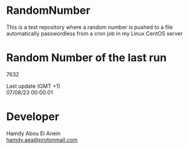 # RandomNumber    
This is a test repository where a random number is pushed to a file automatically passwordless from a cron job in my Linux CentOS server    
# Random Number of the last run   
7632
      
Last update (GMT +1)    
07/08/23 00:00:01
# Developer    
Hamdy Abou El Anein   
hamdy.aea@protonmail.com
